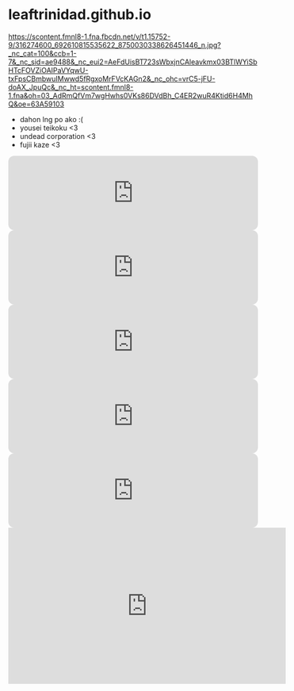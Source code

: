 # leaftrinidad.github.io
https://scontent.fmnl8-1.fna.fbcdn.net/v/t1.15752-9/316274600_692610815535622_8750030338626451446_n.jpg?_nc_cat=100&ccb=1-7&_nc_sid=ae9488&_nc_eui2=AeFdUisBT723sWbxjnCAleavkmx03BTlWYiSbHTcFOVZiOAIPaVYqwU-txFpsCBmbwuIMwwd5fRgxoMrFVcKAGn2&_nc_ohc=vrC5-jFU-doAX_JpuQc&_nc_ht=scontent.fmnl8-1.fna&oh=03_AdRmQfVm7wgHwhs0VKs86DVdBh_C4ER2wuR4Ktid6H4MhQ&oe=63A59103
- dahon lng po ako :(
- yousei teikoku <3
- undead corporation <3
- fujii kaze <3



<iframe style="border-radius:12px" src="https://open.spotify.com/embed/track/47IJAEuqiu4r1dEoEExfMA?utm_source=generator" width="100%" frameBorder="0" allowfullscreen="" allow="autoplay; clipboard-write; encrypted-media; fullscreen; picture-in-picture" loading="lazy"></iframe>

<iframe style="border-radius:12px" src="https://open.spotify.com/embed/track/7aTIDXNGJvpT5zcJ7y024Y?utm_source=generator" width="100%" frameBorder="0" allowfullscreen="" allow="autoplay; clipboard-write; encrypted-media; fullscreen; picture-in-picture" loading="lazy"></iframe>

<iframe style="border-radius:12px" src="https://open.spotify.com/embed/track/3ciqhcLmXP4hVGBD98QlEj?utm_source=generator" width="100%" frameBorder="0" allowfullscreen="" allow="autoplay; clipboard-write; encrypted-media; fullscreen; picture-in-picture" loading="lazy"></iframe>

<iframe style="border-radius:12px" src="https://open.spotify.com/embed/track/3OdkC5pG8vc26S26qHyBo8?utm_source=generator" width="100%" frameBorder="0" allowfullscreen="" allow="autoplay; clipboard-write; encrypted-media; fullscreen; picture-in-picture" loading="lazy"></iframe>

<iframe style="border-radius:12px" src="https://open.spotify.com/embed/track/0HYAsQwJIO6FLqpyTeD3l6?utm_source=generator&theme=0" width="100%" frameBorder="0" allowfullscreen="" allow="autoplay; clipboard-write; encrypted-media; fullscreen; picture-in-picture" loading="lazy"></iframe>

<iframe width="560" height="315" src="https://www.youtube.com/embed/NwOvu-j_WjY" title="YouTube video player" frameborder="0" allow="accelerometer; autoplay; clipboard-write; encrypted-media; gyroscope; picture-in-picture" allowfullscreen></iframe>
